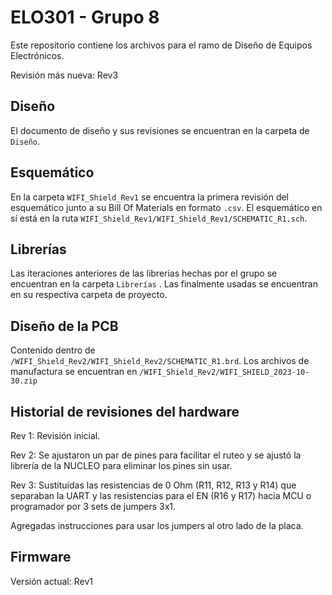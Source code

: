 # ELO301 - Grupo 8
Este repositorio contiene los archivos para el ramo de  Diseño de Equipos Electrónicos.

Revisión más nueva: Rev3
## Diseño
El documento de diseño y sus revisiones se encuentran en la carpeta de ```Diseño```.

## Esquemático
En la carpeta ```WIFI_Shield_Rev1``` se encuentra la primera revisión del esquemático junto a su Bill Of Materials en formato ```.csv```. 
El esquemático en sí está en la ruta ```WIFI_Shield_Rev1/WIFI_Shield_Rev1/SCHEMATIC_R1.sch```.

## Librerías
Las iteraciones anteriores de las librerías hechas por el grupo se encuentran en la carpeta ```Librerías``` . Las finalmente usadas se encuentran en su respectiva carpeta de proyecto.

## Diseño de la PCB

Contenido dentro de ```/WIFI_Shield_Rev2/WIFI_Shield_Rev2/SCHEMATIC_R1.brd```. Los archivos de manufactura se encuentran en ```/WIFI_Shield_Rev2/WIFI_SHIELD_2023-10-30.zip```

## Historial de revisiones del hardware

Rev 1: Revisión inicial.

Rev 2: Se ajustaron un par de pines para facilitar el ruteo y se ajustó la librería de la NUCLEO para eliminar los pines sin usar. 

Rev 3: Sustituídas las resistencias de 0 Ohm (R11, R12, R13 y R14) que separaban la UART y las resistencias para el EN (R16 y R17) hacia MCU o programador por 3 sets de jumpers 3x1.

Agregadas instrucciones para usar los jumpers al otro lado de la placa.

## Firmware
Versión actual: Rev1
